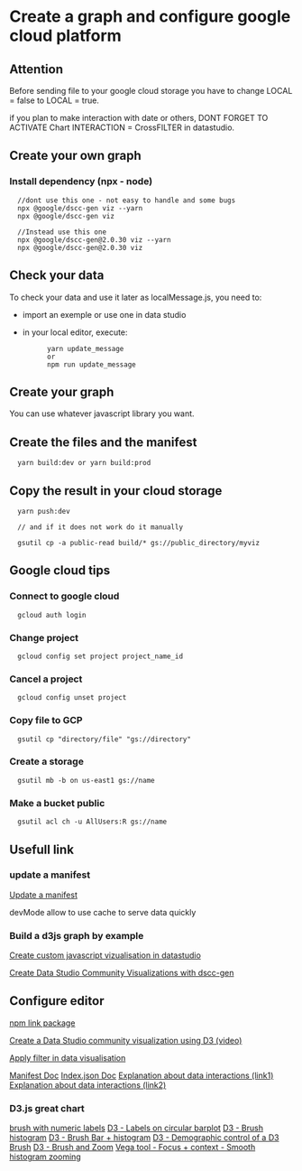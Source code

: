 # Create a graph and configure google cloud platform

## Attention

Before sending file to your google cloud storage you have to change LOCAL = false to LOCAL = true.

if you plan to make interaction with date or others, DONT FORGET TO ACTIVATE Chart INTERACTION = CrossFILTER in datastudio.

## Create your own graph

### Install dependency (npx - node)

      //dont use this one - not easy to handle and some bugs
      npx @google/dscc-gen viz --yarn
      npx @google/dscc-gen viz

      //Instead use this one
      npx @google/dscc-gen@2.0.30 viz --yarn
      npx @google/dscc-gen@2.0.30 viz

## Check your data

To check your data and use it later as localMessage.js, you need to:

- import an exemple or use one in data studio
- in your local editor, execute:

            yarn update_message
            or
            npm run update_message

## Create your graph

You can use whatever javascript library you want.

## Create the files and the manifest

      yarn build:dev or yarn build:prod

## Copy the result in your cloud storage

      yarn push:dev

      // and if it does not work do it manually

      gsutil cp -a public-read build/* gs://public_directory/myviz

## Google cloud tips

### Connect to google cloud

      gcloud auth login

### Change project

      gcloud config set project project_name_id

### Cancel a project

      gcloud config unset project

### Copy file to GCP

      gsutil cp "directory/file" "gs://directory"

### Create a storage

      gsutil mb -b on us-east1 gs://name

### Make a bucket public

      gsutil acl ch -u AllUsers:R gs://name

## Usefull link

### update a manifest

[Update a manifest](https://codelabs.developers.google.com/codelabs/community-visualization-dscc-gen/#9)

devMode allow to use cache to serve data quickly

### Build a d3js graph by example

[Create custom javascript vizualisation in datastudio](https://codelabs.developers.google.com/codelabs/community-visualization#0)

[Create Data Studio Community Visualizations with dscc-gen](https://codelabs.developers.google.com/codelabs/community-visualization-dscc-gen/#9)

## Configure editor

[npm link package](https://www.npmjs.com/package/@google/dscc-gen)

[Create a Data Studio community visualization using D3 (video)](https://www.youtube.com/watch?v=7axX1R_ttOI)

[Apply filter in data visualisation](https://www.youtube.com/watch?v=kuUSNzd0ISg&t=2s)

[Manifest Doc](https://developers.google.com/datastudio/visualization/manifest-reference)
[Index.json Doc](https://developers.google.com/datastudio/visualization/config-reference)
[Explanation about data interactions (link1)](https://developers.google.com/datastudio/visualization/library-reference)
[Explanation about data interactions (link2)](https://developers.google.com/datastudio/visualization/interactions-guide)

### D3.js great chart

[brush with numeric labels](https://bl.ocks.org/timelyportfolio/50ffbfe3268466e316003997b6231f62)
[D3 - Labels on circular barplot](https://www.d3-graph-gallery.com/graph/circular_barplot_label.html)
[D3 - Brush histogram](https://bl.ocks.org/SevenChan07/495cd567e0ede0deeb14bb3599dce685)
[D3 - Brush Bar + histogram](http://bl.ocks.org/cdagli/3f6b27139323e59e0b445de1a04615c3)
[D3 - Demographic control of a D3 Brush](http://bl.ocks.org/timelyportfolio/5c136de85de1c2abb6fc)
[D3 - Brush and Zoom](https://bl.ocks.org/mbostock/34f08d5e11952a80609169b7917d4172)
[Vega tool - Focus + context - Smooth histogram zooming](https://vega.github.io/vega-lite/examples/interactive_bin_extent.html)
